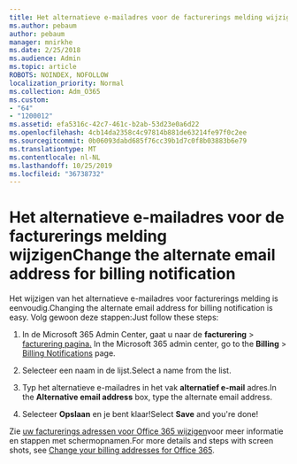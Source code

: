 ```yaml
---
title: Het alternatieve e-mailadres voor de facturerings melding wijzigen
ms.author: pebaum
author: pebaum
manager: mnirkhe
ms.date: 2/25/2018
ms.audience: Admin
ms.topic: article
ROBOTS: NOINDEX, NOFOLLOW
localization_priority: Normal
ms.collection: Adm_O365
ms.custom:
- "64"
- "1200012"
ms.assetid: efa5316c-42c7-461c-b2ab-53d23e0a6d22
ms.openlocfilehash: 4cb14da2358c4c97814b881de63214fe97f0c2ee
ms.sourcegitcommit: 0b06093dabd685f76cc39b1d7c0f8b03883b6e79
ms.translationtype: MT
ms.contentlocale: nl-NL
ms.lasthandoff: 10/25/2019
ms.locfileid: "36738732"
---
```

# <a name="change-the-alternate-email-address-for-billing-notification"></a><span data-ttu-id="3179f-102">Het alternatieve e-mailadres voor de facturerings melding wijzigen</span><span class="sxs-lookup"><span data-stu-id="3179f-102">Change the alternate email address for billing notification</span></span>

<span data-ttu-id="3179f-103">Het wijzigen van het alternatieve e-mailadres voor facturerings melding is eenvoudig.</span><span class="sxs-lookup"><span data-stu-id="3179f-103">Changing the alternate email address for billing notification is easy.</span></span> <span data-ttu-id="3179f-104">Volg gewoon deze stappen:</span><span class="sxs-lookup"><span data-stu-id="3179f-104">Just follow these steps:</span></span>
  
1. <span data-ttu-id="3179f-105">In de Microsoft 365 Admin Center, gaat u naar de **facturering** \> [facturering pagina.](https://go.microsoft.com/fwlink/p/?linkid=853212)  </span><span class="sxs-lookup"><span data-stu-id="3179f-105">In the Microsoft 365 admin center, go to the **Billing** \>  [Billing Notifications](https://go.microsoft.com/fwlink/p/?linkid=853212) page.</span></span>

2. <span data-ttu-id="3179f-106">Selecteer een naam in de lijst.</span><span class="sxs-lookup"><span data-stu-id="3179f-106">Select a name from the list.</span></span>

3. <span data-ttu-id="3179f-107">Typ het alternatieve e-mailadres in het vak **alternatief e-mail** adres.</span><span class="sxs-lookup"><span data-stu-id="3179f-107">In the **Alternative email address** box, type the alternate email address.</span></span>

4. <span data-ttu-id="3179f-108">Selecteer **Opslaan** en je bent klaar!</span><span class="sxs-lookup"><span data-stu-id="3179f-108">Select **Save** and you're done!</span></span>

<span data-ttu-id="3179f-109">Zie [uw facturerings adressen voor Office 365 wijzigen](https://docs.microsoft.com/office365/admin/subscriptions-and-billing/change-your-billing-addresses)voor meer informatie en stappen met schermopnamen.</span><span class="sxs-lookup"><span data-stu-id="3179f-109">For more details and steps with screen shots, see [Change your billing addresses for Office 365](https://docs.microsoft.com/office365/admin/subscriptions-and-billing/change-your-billing-addresses).</span></span>
  